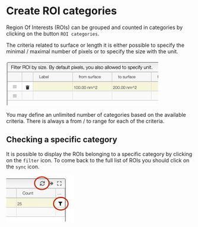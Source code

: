 # Create ROI categories

Region Of Interests (ROIs) can be grouped and counted in categories by clicking on the button `ROI categories`.

The criteria related to surface or length it is either possible to specify the minimal / maximal number
of pixels or to specify the size with the unit.

![values.png](values.png)

You may define an unlimited number of categories based on the available criteria. There is always a from / to range for
each of the criteria.

## Checking a specific category

It is possible to display the ROIs belonging to a specific category by clicking on the `filter` icon. To come back to the full list of ROIs
you should click on the `sync` icon.

![filter.png](filter.png)
